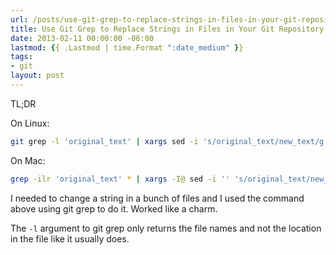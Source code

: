 ```yaml
---
url: /posts/use-git-grep-to-replace-strings-in-files-in-your-git-repository
title: Use Git Grep to Replace Strings in Files in Your Git Repository
date: 2013-02-11 00:00:00 -06:00
lastmod: {{ .Lastmod | time.Format ":date_medium" }}
tags:
- git
layout: post
---
```


TL;DR

On Linux:

```bash
git grep -l 'original_text' | xargs sed -i 's/original_text/new_text/g'
```

On Mac:

```bash
grep -ilr 'original_text' * | xargs -I@ sed -i '' 's/original_text/new_text/g' @
```

I needed to change a string in a bunch of files and I used the command above using git grep to do it. Worked like a charm.

The `-l` argument to git grep only returns the file names and not the location in the file like it usually does.
